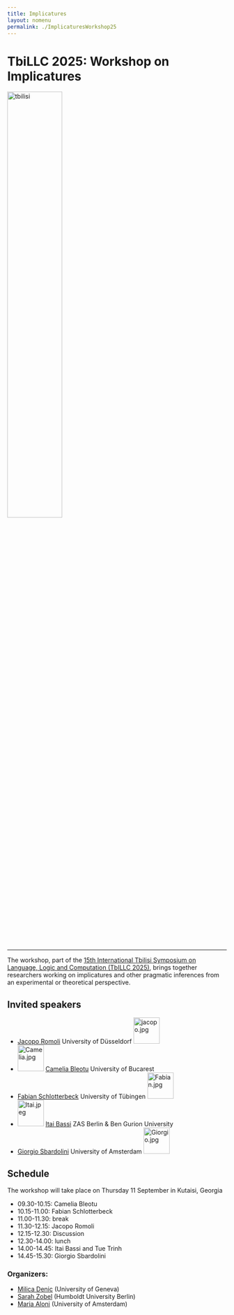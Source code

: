 ```yaml
---
title: Implicatures  
layout: nomenu
permalink: ./ImplicaturesWorkshop25
---
```

# TbiLLC 2025: Workshop on Implicatures

<a href="https://events.illc.uva.nl/Tbilisi/Tbilisi2025/" target="_blank">
  <img src="{{ site.baseurl }}/resources/tbilisi.jpeg" alt="tbilisi" width="50%" class="TbiLLC 2025"/>
</a>
<hr/>

The workshop, part of the [15th International Tbilisi Symposium on Language, Logic and Computation (TbILLC 2025)](https://events.illc.uva.nl/Tbilisi/Tbilisi2025/),
brings together researchers working on implicatures and other pragmatic inferences from an experimental or theoretical perspective.<br>

## Invited speakers 

* [Jacopo Romoli](https://www.jacoporomoli.com/)  University of Düsseldorf <img src="{{ site.baseurl }}/resources/Jacopo.jpg" alt="jacopo.jpg" width="60"><br>
* <img src="{{ site.baseurl }}/resources/Camelia.jpg" alt="Camelia.jpg" width="60"> [Camelia Bleotu](https://www.adinacameliableotu.com/) University of Bucarest<br>
* [Fabian Schlotterbeck](https://fabianschlotterbeck.github.io/) University of Tübingen  <img src="{{ site.baseurl }}/resources/Fabian.jpg" alt="Fabian.jpg" width="60"><br>
* <img src="{{ site.baseurl }}/resources/Itai.jpeg" alt="Itai.jpeg" width="60"> [Itai Bassi](https://itaibassi.github.io) ZAS Berlin & Ben Gurion University<br>
* [Giorgio Sbardolini](https://sites.google.com/view/giorgiosbardolini/home) University of Amsterdam  <img src="{{ site.baseurl }}/resources/Giorgio.jpg" alt="Giorgio.jpg" width="60"><br>

## Schedule
The workshop will take place on Thursday 11 September in Kutaisi, Georgia


* 09.30-10.15: Camelia Bleotu
* 10.15-11.00: Fabian Schlotterbeck
* 11.00-11.30: break
* 11.30-12.15: Jacopo Romoli
* 12.15-12.30: Discussion
* 12.30-14.00: lunch
* 14.00-14.45: Itai Bassi and Tue Trinh
* 14.45-15.30: Giorgio Sbardolini

### Organizers: 
* [Milica Denic](https://sites.google.com/view/milicadenic/) (University of Geneva)
* [Sarah Zobel](https://sarahzobel.net) (Humboldt University Berlin)
* [Maria Aloni](https://www.marialoni.org) (University of Amsterdam)
 

